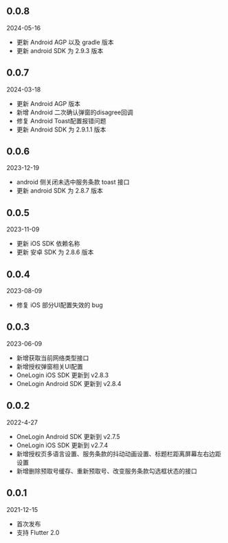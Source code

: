 ## 0.0.8

2024-05-16

* 更新 Android AGP 以及 gradle 版本
* 更新 android SDK 为 2.9.3 版本



## 0.0.7

2024-03-18

* 更新 Android AGP 版本
* 新增 Android 二次确认弹窗的disagree回调
* 修复 Android Toast配置报错问题
* 更新 Android SDK 为 2.9.1.1 版本

## 0.0.6

2023-12-19

* android 侧关闭未选中服务条款 toast 接口
* 更新 android SDK 为 2.8.7 版本


## 0.0.5

2023-11-09

* 更新 iOS SDK 依赖名称
* 更新 安卓 SDK 为 2.8.6 版本

## 0.0.4

2023-08-09

* 修复 iOS 部分UI配置失效的 bug

## 0.0.3

2023-06-09

* 新增获取当前网络类型接口
* 新增授权弹窗相关UI配置
* OneLogin iOS SDK 更新到 v2.8.3
* OneLogin Android SDK 更新到 v2.8.4

## 0.0.2

2022-4-27

* OneLogin Android SDK 更新到 v2.7.5
* OneLogin iOS SDK 更新到 v2.7.4
* 新增授权页多语言设置、服务条款的抖动动画设置、标题栏距离屏幕左右边距设置
* 新增删除预取号缓存、重新预取号、改变服务条款勾选框状态的接口

## 0.0.1

2021-12-15

* 首次发布
* 支持 Flutter 2.0